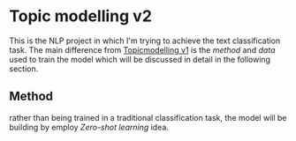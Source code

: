 # Topic modelling v2
This is the NLP project in which I'm trying to achieve the text classification task. The main difference from [Topicmodelling v1](https://github.com/samsatp/topicmodeling) is the *method* and *data* used to train the model which will be discussed in detail in the following section.

## Method
rather than being trained in a traditional classification task, the model will be building by employ *Zero-shot learning* idea.